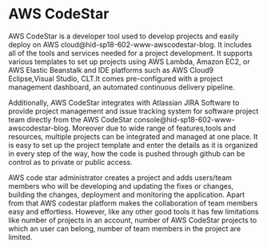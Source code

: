 # AWS CodeStar

AWS CodeStar is a developer tool used to develop projects and easily
deploy on AWS cloud@hid-sp18-602-www-awscodestar-blog. It includes all
of the tools and services needed for a project development. It supports
various templates to set up projects using AWS Lambda, Amazon EC2, or
AWS Elastic Beanstalk and IDE platforms such as AWS Cloud9
Eclipse,Visual Studio, CLT.It comes pre-configured with a project
management dashboard, an automated continuous delivery pipeline.

Additionally, AWS CodeStar integrates with Atlassian JIRA Software to
provide project management and issue tracking system for software
project team directly from the AWS CodeStar
console@hid-sp18-602-www-awscodestar-blog. Moreover due to wide range of features,tools and resources, multiple projects can be integrated and managed at one place. It is easy to set up the project template and enter the details as it is organized in every step of the way, how the code is pushed through github can be control as to private or public access.

AWS code star administrator creates a project and adds users/team members who will be developing and updating the fixes or changes, building the changes, deployment and monitoring the application. Apart from that AWS codestar platform makes the collaboration of team members easy and effortless. However, like any other good tools it has few limitations like number of projects in an account, number of AWS CodeStar projects to which an user can belong, number of team members in the project are limited.

